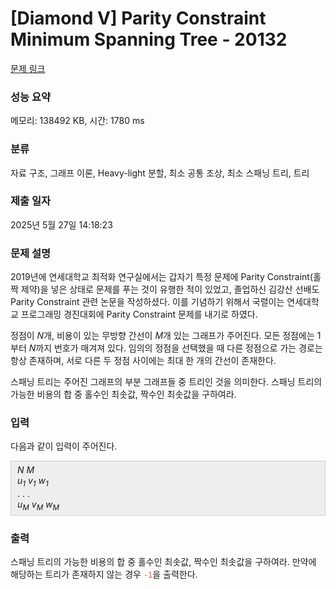 # [Diamond V] Parity Constraint Minimum Spanning Tree - 20132 

[문제 링크](https://www.acmicpc.net/problem/20132) 

### 성능 요약

메모리: 138492 KB, 시간: 1780 ms

### 분류

자료 구조, 그래프 이론, Heavy-light 분할, 최소 공통 조상, 최소 스패닝 트리, 트리

### 제출 일자

2025년 5월 27일 14:18:23

### 문제 설명

<p>2019년에 연세대학교 최적화 연구실에서는 갑자기 특정 문제에 Parity Constraint(홀짝 제약)을 넣은 상태로 문제를 푸는 것이 유행한 적이 있었고, 졸업하신 김강산 선배도 Parity Constraint 관련 논문을 작성하셨다. 이를 기념하기 위해서 국렬이는 연세대학교 프로그래밍 경진대회에 Parity Constraint 문제를 내기로 하였다.</p>

<p>정점이 <em>N</em>개, 비용이 있는 무방향 간선이 <em>M</em>개 있는 그래프가 주어진다. 모든 정점에는 1부터 <em>N</em>까지 번호가 매겨져 있다. 임의의 정점을 선택했을 때 다른 정점으로 가는 경로는 항상 존재하며, 서로 다른 두 정점 사이에는 최대 한 개의 간선이 존재한다.</p>

<p>스패닝 트리는 주어진 그래프의 부분 그래프들 중 트리인 것을 의미한다. 스패닝 트리의 가능한 비용의 합 중 홀수인 최솟값, 짝수인 최솟값을 구하여라.</p>

### 입력 

 <p>다음과 같이 입력이 주어진다.</p>

<div style="background:#eeeeee;border:1px solid #cccccc;padding:5px 10px;"><em>N</em> <em>M</em><br>
<i>u<sub>1</sub></i> <i>v<sub>1</sub></i> <i>w<sub>1</sub></i><br>
. . .<br>
<i>u<sub>M</sub></i> <i>v<sub>M</sub></i> <i>w<sub>M</sub></i></div>

### 출력 

 <p>스패닝 트리의 가능한 비용의 합 중 홀수인 최솟값, 짝수인 최솟값을 구하여라. 만약에 해당하는 트리가 존재하지 않는 경우 <span style="color:#e74c3c;"><code>-1</code></span>을 출력한다.</p>

